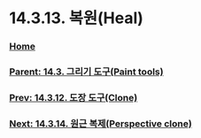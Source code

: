# 14.3.13. 복원(Heal)

### [Home](./00-home.md)
### [Parent: 14.3. 그리기 도구(Paint tools)](./14-03-00-paint-tools.md)
### [Prev: 14.3.12. 도장 도구(Clone)](./14-03-12-clone.md)
### [Next: 14.3.14. 원근 복제(Perspective clone)](./14-03-14-perspective-clone.md)
